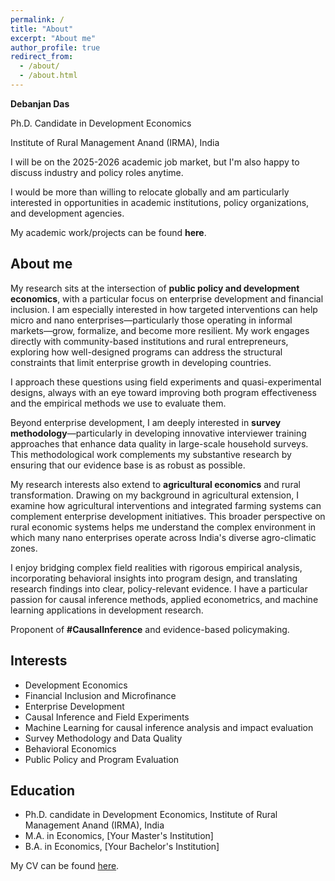 ```yaml
---
permalink: /
title: "About"
excerpt: "About me"
author_profile: true
redirect_from: 
  - /about/
  - /about.html
---
```


**Debanjan Das**

Ph.D. Candidate in Development Economics

Institute of Rural Management Anand (IRMA), India

I will be on the 2025-2026 academic job market, but I'm also happy to discuss industry and policy roles anytime.

I would be more than willing to relocate globally and am particularly interested in opportunities in academic institutions, policy organizations, and development agencies.

My academic work/projects can be found **here**.

## About me

My research sits at the intersection of **public policy and development economics**, with a particular focus on enterprise development and financial inclusion. I am especially interested in how targeted interventions can help micro and nano enterprises—particularly those operating in informal markets—grow, formalize, and become more resilient. My work engages directly with community-based institutions and rural entrepreneurs, exploring how well-designed programs can address the structural constraints that limit enterprise growth in developing countries.

I approach these questions using field experiments and quasi-experimental designs, always with an eye toward improving both program effectiveness and the empirical methods we use to evaluate them.

Beyond enterprise development, I am deeply interested in **survey methodology**—particularly in developing innovative interviewer training approaches that enhance data quality in large-scale household surveys. This methodological work complements my substantive research by ensuring that our evidence base is as robust as possible.

My research interests also extend to **agricultural economics** and rural transformation. Drawing on my background in agricultural extension, I examine how agricultural interventions and integrated farming systems can complement enterprise development initiatives. This broader perspective on rural economic systems helps me understand the complex environment in which many nano enterprises operate across India's diverse agro-climatic zones.

I enjoy bridging complex field realities with rigorous empirical analysis, incorporating behavioral insights into program design, and translating research findings into clear, policy-relevant evidence. I have a particular passion for causal inference methods, applied econometrics, and machine learning applications in development research.

Proponent of **#CausalInference** and evidence-based policymaking.


## Interests

* Development Economics
* Financial Inclusion and Microfinance
* Enterprise Development  
* Causal Inference and Field Experiments
* Machine Learning for causal inference analysis and impact evaluation
* Survey Methodology and Data Quality
* Behavioral Economics
* Public Policy and Program Evaluation

## Education

* Ph.D. candidate in Development Economics, Institute of Rural Management Anand (IRMA), India
* M.A. in Economics, [Your Master's Institution]
* B.A. in Economics, [Your Bachelor's Institution]

My CV can be found [here](/files/cv.pdf).